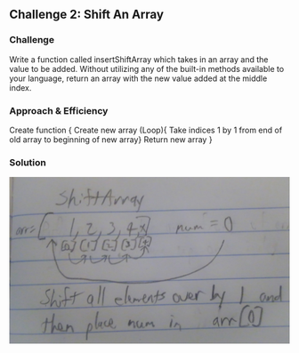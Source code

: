 ## Challenge 2: Shift An Array
<!-- Short summary or background information -->

### Challenge
<!-- Description of the challenge -->
Write a function called insertShiftArray which takes in an array and the value to be added. Without utilizing any of the built-in methods available to your language, return an array with the new value added at the middle index.

### Approach & Efficiency
<!-- What approach did you take? Why? What is the Big O space/time for this approach? -->

Create function {
Create new array
  (Loop){
  Take indices 1 by 1 from end of old array to beginning of new array}
Return new array
}

### Solution
![Image](../../assests/CC02.jpg)

